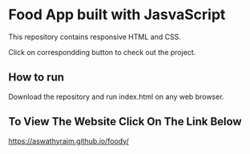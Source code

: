 # Food App built with JasvaScript

This repository contains responsive HTML and CSS.

Click on correspondding button to check out the project.

## How to run

Download the repository and run index.html on any web browser.

## To View The Website Click On The Link Below

https://aswathyrajm.github.io/foody/
